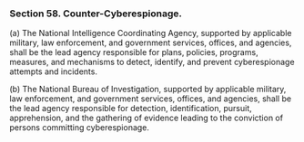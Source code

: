 ### Section 58. Counter-Cyberespionage.

(a) The National Intelligence Coordinating Agency, supported by applicable military, law enforcement, and government services, offices, and agencies,
shall be the lead agency responsible for plans, policies, programs, measures, and mechanisms to detect, identify, and prevent cyberespionage attempts
and incidents.

(b) The National Bureau of Investigation, supported by applicable military, law enforcement, and government services, offices, and agencies, shall be
the lead agency responsible for detection, identification, pursuit, apprehension, and the gathering of evidence leading to the conviction of persons
committing cyberespionage.
